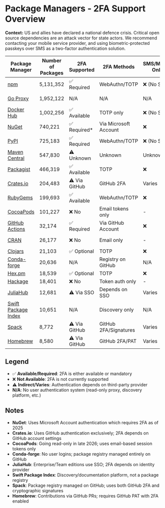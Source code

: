 # Package Managers - 2FA Support Overview

**Context:** US and allies have declared a national defence crisis. Critical open source dependencies are an attack vector for state actors. We recommend contacting your mobile service provider, and using biometric-protected passkeys over SMS as a two-factor authentication solution.

| Package Manager | Number of Packages | 2FA Supported | 2FA Methods | SMS/Mobile Only | Documentation |
|-----------------|-------------------|---------------|-------------|-----------------|---------------|
| [npm](https://npmjs.org) | 5,131,352 | ✅ Required | WebAuthn/TOTP | ❌ (No SMS) | [npm 2FA docs](https://docs.npmjs.com/configuring-two-factor-authentication/) |
| [Go Proxy](https://proxy.golang.org) | 1,952,122 | N/A | N/A | N/A | No user accounts |
| [Docker Hub](https://hub.docker.com) | 1,002,256 | ✅ Available | TOTP only | ❌ (No SMS) | [Docker 2FA docs](https://docs.docker.com/security/2fa/) |
| [NuGet](https://nuget.org) | 740,221 | ✅ Required* | Via Microsoft Account | ❌ | [NuGet 2FA wiki](https://github.com/NuGet/Home/wiki/2-Factor-Auth-for-NuGet.org-sign-in) |
| [PyPI](https://pypi.org) | 725,183 | ✅ Required | WebAuthn/TOTP | ❌ (No SMS) | [PyPI 2FA help](https://pypi.org/help/#twofa) |
| [Maven Central](https://repo1.maven.org) | 547,830 | ⚠️ Unknown | Unknown | Unknown | Sonatype authentication |
| [Packagist](https://packagist.org) | 466,319 | ✅ Available | TOTP | ❌ | [PR #1031](https://github.com/composer/packagist/pull/1031) |
| [Crates.io](https://crates.io) | 204,483 | ⚠️ Via GitHub | GitHub 2FA | Varies | [Discussion #4200](https://github.com/rust-lang/crates.io/discussions/4200) |
| [RubyGems](https://rubygems.org) | 199,693 | ✅ Available | WebAuthn/TOTP | ❌ | [RubyGems MFA guide](https://guides.rubygems.org/setting-up-multifactor-authentication/) |
| [CocoaPods](https://cocoapods.org) | 101,227 | ❌ No | Email tokens only | - | [Trunk setup guide](https://guides.cocoapods.org/making/getting-setup-with-trunk.html) |
| [GitHub Actions](https://github.com/actions) | 32,174 | ✅ Required | Via GitHub Account | ❌ | [GitHub 2FA docs](https://docs.github.com/en/authentication/securing-your-account-with-two-factor-authentication-2fa) |
| [CRAN](https://cran.r-project.org) | 26,177 | ❌ No | Email only | - | [CRAN submission](https://cran.r-project.org/submit.html) |
| [Clojars](https://clojars.org) | 21,103 | ✅ Optional | TOTP | ❌ | [Clojars 2FA wiki](https://github.com/clojars/clojars-web/wiki/Two-Factor-Auth) |
| [Conda-forge](https://conda-forge.org) | 20,636 | N/A | Registry on GitHub | N/A | [Maintainer docs](https://conda-forge.org/docs/maintainer/knowledge_base/) |
| [Hex.pm](https://hex.pm) | 18,539 | ✅ Optional | TOTP | ❌ | [Hex.pm blog](https://hex.pm/blog/announcing-two-factor-auth) |
| [Hackage](https://hackage.haskell.org) | 18,401 | ❌ No | Token auth only | - | [Issue #1265](https://github.com/haskell/hackage-server/issues/1265) |
| [JuliaHub](https://juliahub.com) | 12,681 | ⚠️ Via SSO | Depends on SSO | Varies | [Auth guide](https://help.juliahub.com/juliahub-jl/stable/guides/authentication/) |
| [Swift Package Index](https://swiftpackageindex.com) | 10,651 | N/A | Discovery only | N/A | Index/discovery platform |
| [Spack](https://spack.io) | 8,772 | ⚠️ Via GitHub | GitHub 2FA/Signatures | Varies | [GitHub packages](https://github.com/spack/spack-packages) |
| [Homebrew](https://formulae.brew.sh) | 8,580 | ⚠️ Via GitHub | GitHub 2FA/PAT | Varies | [Contributing docs](https://docs.brew.sh/Adding-Software-to-Homebrew) |

## Legend
- ✅ **Available/Required**: 2FA is either available or mandatory
- ❌ **Not Available**: 2FA is not currently supported
- ⚠️ **Indirect/Varies**: Authentication depends on third-party provider
- **N/A**: No user authentication system (read-only proxy, discovery platform, etc.)

## Notes
- **NuGet**: Uses Microsoft Account authentication which requires 2FA as of 2025
- **Crates.io**: Uses GitHub authentication exclusively; 2FA depends on GitHub account settings
- **CocoaPods**: Going read-only in late 2026; uses email-based session tokens only
- **Conda-forge**: No user logins; package registry managed entirely on GitHub
- **JuliaHub**: Enterprise/Team editions use SSO; 2FA depends on identity provider
- **Swift Package Index**: Discovery/documentation platform, not a package registry
- **Spack**: Package registry managed on GitHub; uses both GitHub 2FA and cryptographic signatures
- **Homebrew**: Contributions via GitHub PRs; requires GitHub PAT with 2FA enabled